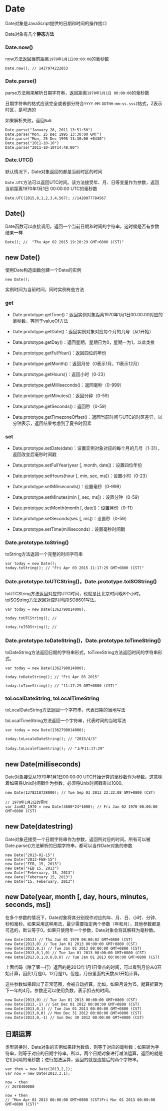 # Date

Date对象是JavaScript提供的日期和时间的操作接口

Date对象有几个**静态方法**

### Date.now()

now方法返回当前距离`1970年1月1日00:00:00`的毫秒数

```
Date.now(); // 1427974222853

```

### Date.parse()

parse方法用来解析日期字符串，返回距离`1970年1月1日 00:00:00`的毫秒数

日期字符串的格式应该完全或者部分符合`YYYY-MM-DDTHH:mm:ss.sssZ`格式，Z表示时区，是可选的

如果解析失败，返回`NaN`

```
Date.parse("January 26, 2011 13:51:50")
Date.parse("Mon, 25 Dec 1995 13:30:00 GMT")
Date.parse("Mon, 25 Dec 1995 13:30:00 +0430")
Date.parse("2011-10-10")
Date.parse("2011-10-10T14:48:00")

```

### Date.UTC()

默认情况下，Date对象返回的都是当前时区的时间

`Date.UTC`方法可以返回UTC时间。该方法接受年、月、日等变量作为参数，返回当前距离1970年1月1日 00:00:00 UTC的毫秒数

```
Date.UTC(2015,0,1,2,3,4,567); //1420077784567

```

## Date()

Date函数可以直接调用，返回一个当前日期和时间的字符串，这时候是否有参数结果一样

```
Date(); //  "Thu Apr 02 2015 19:20:29 GMT+0800 (CST)"

```

## new Date()

使用Date构造函数创建一个Date的实例

```
new Date();

```

实例时间为当前时间，同时实例有些方法

### get

*   Date.prototype.getTime()：返回实例对象距离1970年1月1日00:00:00对应的毫秒数，等同于valueOf方法

*   Date.prototype.getDate()：返回实例对象对应每个月的几号（从1开始）

*   Date.prototype.getDay()：返回星期，星期日为0，星期一为1，以此类推

*   Date.prototype.getFullYear()：返回四位的年份

*   Date.prototype.getMonth()：返回月份（0表示1月，11表示12月）

*   Date.prototype.getHours()：返回小时（0-23）

*   Date.prototype.getMilliseconds()：返回毫秒（0-999）

*   Date.prototype.getMinutes()：返回分钟（0-59）

*   Date.prototype.getSeconds()：返回秒（0-59）

*   Date.prototype.getTimezoneOffset()：返回当前时间与UTC的时区差异，以分钟表示，返回结果考虑到了夏令时因素

### set

*   Date.prototype.setDate(date)：设置实例对象对应的每个月的几号（1-31），返回改变后毫秒时间戳

*   Date.prototype.setFullYear(year [, month, date])：设置四位年份

*   Date.prototype.setHours(hour [, min, sec, ms])：设置小时（0-23）

*   Date.prototype.setMilliseconds()：设置毫秒（0-999）

*   Date.prototype.setMinutes(min [, sec, ms])：设置分钟（0-59）

*   Date.prototype.setMonth(month [, date])：设置月份（0-11）

*   Date.prototype.setSeconds(sec [, ms])：设置秒（0-59）

*   Date.prototype.setTime(milliseconds)：设置毫秒时间戳

### Date.prototype.toString()

toString方法返回一个完整的时间字符串

```
var today = new Date();
today.toString(); // "Fri Apr 03 2015 11:17:29 GMT+0800 (CST)"

```

### Date.prototype.toUTCString()，Date.prototype.toISOString()

toUTCString方法返回对应的UTC时间，也就是比北京时间晚8个小时。toISOString方法返回对应时间的ISO8601写法。

```
var today = new Date(1362790014000);

today.toUTCString(); //

today.toISOString(); //

```

### Date.prototype.toDateString()，Date.prototype.toTimeString()

toDateString方法返回日期的字符串形式，toTimeString方法返回时间的字符串形式。

```
var today = new Date(1362790014000);

today.toDateString(); // "Fri Apr 03 2015"

today.toTimeString(); // "11:17:29 GMT+0800 (CST)"

```

### toLocalDateString, toLocalTimeString

toLocalDateString方法返回一个字符串，代表日期的当地写法

toLocalTimeString方法返回一个字符串，代表时间的当地写法

```
var today = new Date(1362790014000);

today.toLocaleDateString(); // "2015/4/3"

today.toLocaleTimeString(); // "上午11:17:29"

```

## new Date(milliseconds)

Date对象接受从1970年1月1日00:00:00 UTC开始计算的毫秒数作为参数。这意味着如果将Unix时间戳作为参数，必须将Unix时间戳乘以1000。

```
new Date(1378218728000); // Tue Sep 03 2013 22:32:08 GMT+0800 (CST)

// 1970年1月2日的零时
var Jan02_1970 = new Date(3600*24*1000); // Fri Jan 02 1970 08:00:00 GMT+0800 (CST)

```

## new Date(datestring)

Date对象还接受一个日期字符串作为参数，返回所对应的时间。所有可以被Date.parse()方法解析的日期字符串，都可以当作Date对象的参数

```
new Date("2013-02-15")
new Date("2013-FEB-15")
new Date("FEB, 15, 2013")
new Date("FEB 15, 2013")
new Date("Feberuary, 15, 2013")
new Date("Feberuary 15, 2013")
new Date("15, Feberuary, 2013")

```

## new Date(year, month [, day, hours, minutes, seconds, ms])

在多个参数的情况下，Date对象将其分别视作对应的年、月、日、小时、分钟、秒和毫秒。如果采用这种用法，最少需要指定两个参数（年和月），其他参数都是可选的，默认等于0。如果只使用年一个参数，Date对象会将其解释为毫秒数。

```
new Date(2013) // Thu Jan 01 1970 08:00:02 GMT+0800 (CST)
new Date(2013,0) // Tue Jan 01 2013 00:00:00 GMT+0800 (CST)
new Date(2013,0,1) // Tue Jan 01 2013 00:00:00 GMT+0800 (CST)
new Date(2013,0,1,0) // Tue Jan 01 2013 00:00:00 GMT+0800 (CST)
new Date(2013,0,1,0,0,0,0) // Tue Jan 01 2013 00:00:00 GMT+0800 (CST)

```

上面代码（除了第一行）返回的是2013年1月1日零点的时间，可以看到月份从0开始计算，因此1月是0，12月是11。但是，月份里面的天数从1开始计算。

这些参数如果超出了正常范围，会被自动折算。比如，如果月设为15，就算折算为下一年的4月。参数还可以使用负数，表示扣去的时间。

```
new Date(2013,0) // Tue Jan 01 2013 00:00:00 GMT+0800 (CST)
new Date(2013,-1) // Sat Dec 01 2012 00:00:00 GMT+0800 (CST) 
new Date(2013,0,1) // Tue Jan 01 2013 00:00:00 GMT+0800 (CST)
new Date(2013,0,0) // Mon Dec 31 2012 00:00:00 GMT+0800 (CST)
new Date(2013,0,-1) // Sun Dec 30 2012 00:00:00 GMT+0800 (CST)

```

## 日期运算

类型转换时，Date对象的实例如果转为数值，则等于对应的毫秒数；如果转为字符串，则等于对应的日期字符串。所以，两个日期对象进行减法运算，返回的就是它们间隔的毫秒数；进行加法运算，返回的就是连接后的两个字符串。

```
var then = new Date(2013,2,1);
var now = new Date(2013,3,1);

now - then
// 2678400000

now + then
// "Mon Apr 01 2013 00:00:00 GMT+0800 (CST)Fri Mar 01 2013 00:00:00 GMT+0800 (CST)"    

```